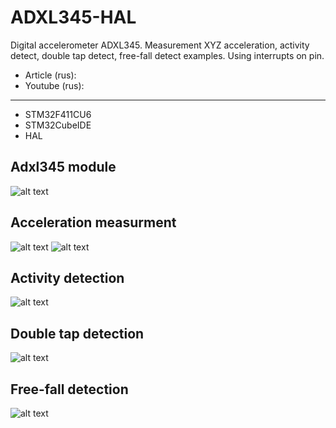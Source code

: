 # ADXL345-HAL
Digital accelerometer ADXL345. Measurement XYZ acceleration, activity detect, double tap detect, free-fall detect examples. Using interrupts on pin.

* Article (rus): 
* Youtube (rus): 
___
* STM32F411CU6
* STM32CubeIDE
* HAL

 ## Adxl345 module
   ![alt text](https://cxemka.com/upload/art/adxl345/acceleration_adxl345_module_tb.jpg)

 ## Acceleration measurment
  ![alt text](https://cxemka.com/upload/art/adxl345/xyz_aqua_monitor.png)
  ![alt text](https://cxemka.com/upload/art/adxl345/xgygzg.png)


 ## Activity detection
  ![alt text](https://cxemka.com/upload/art/adxl345/act_int_led.gif)
  
   ## Double tap detection
  ![alt text](https://cxemka.com/upload/art/adxl345/double_tap_int_exmp.gif)
  
   ## Free-fall detection
  ![alt text](https://cxemka.com/upload/art/adxl345/free_fall_test_daxl.gif)
